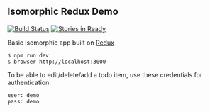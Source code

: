 ## Isomorphic Redux Demo

[![Build Status](https://travis-ci.org/terribleplan/isomorphic-redux-plus.svg?branch=master)](https://travis-ci.org/terribleplan/isomorphic-redux-plus)
[![Stories in Ready](https://badge.waffle.io/terribleplan/isomorphic-redux-plus.png?label=ready&title=Ready)](http://waffle.io/terribleplan/isomorphic-redux-plus)

Basic isomorphic app built on [Redux](https://github.com/gaearon/redux)

```
$ npm run dev
$ browser http://localhost:3000
```

To be able to edit/delete/add a todo item, use these credentials for authentication:

```
user: demo
pass: demo
```
